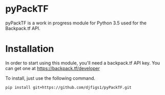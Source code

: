 # pyPackTF
pyPackTF is a work in progress module for Python 3.5 used for the Backpack.tf API. 

# Installation
In order to start using this module, you'll need a backpack.tf API key.
You can get one at https://backpack.tf/developer

To install, just use the following command.

    pip install git+https://github.com/djfigs1/pyPackTF.git
